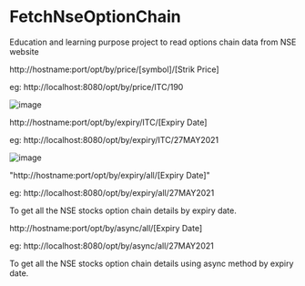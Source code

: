 # FetchNseOptionChain
Education and learning purpose project to read options chain data from NSE website

http://hostname:port/opt/by/price/[symbol]/[Strik Price]
  
  eg: http://localhost:8080/opt/by/price/ITC/190
  
  ![image](https://user-images.githubusercontent.com/19818842/119996360-4d992000-bfec-11eb-9bf0-56ca461501c2.png)
  
http://hostname:port/opt/by/expiry/ITC/[Expiry Date]
  
  eg: http://localhost:8080/opt/by/expiry/ITC/27MAY2021

  ![image](https://user-images.githubusercontent.com/19818842/119996729-a7014f00-bfec-11eb-91cd-61d623659984.png)
  
"http://hostname:port/opt/by/expiry/all/[Expiry Date]"
  
  eg: http://localhost:8080/opt/by/expiry/all/27MAY2021
  
  To get all the NSE stocks option chain details by expiry date.

http://hostname:port/opt/by/async/all/[Expiry Date]
  
  eg: http://localhost:8080/opt/by/async/all/27MAY2021
  
  To get all the NSE stocks option chain details using async method by expiry date.
